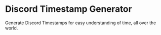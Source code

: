 # Discord Timestamp Generator

Generate Discord Timestamps for easy understanding of time, all over the world.
